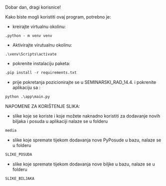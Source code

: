 Dobar dan, dragi korisnice!

Kako biste mogli koristiti ovaj program,
potrebno je:

- kreirajte virtualnu okolinu:
```shell
.python - m venv venv
```

- Aktivirajte virutualnu okolinu:
```shell
.\venv\Scripts\activate
```
- pokrenite instalaciju paketa:
```python
.pip install -r requirements.txt
```

- prije pokretanja pozicionirajte se u SEMINARSKI_RAD_14.4. i pokrenite aplikaciju sa :
```python
python .\app\main.py
```

NAPOMENE ZA KORIŠTENJE SLIKA:

- slike koje se koriste i koje možete naknadno koristiti za dodavanje novih biljaka i posuda u aplikaciji nalaze se u folderu 
```python
media
```

- slike koje spremate tijekom dodavanja nove PyPosude u bazu, nalaze se u folderu 
```python
SLIKE_POSUDA
```

- slike koje spremate tijekom dodavanja nove biljke u bazu, nalaze se u folderu 
```python
SLIKE_BILJAKA
```



